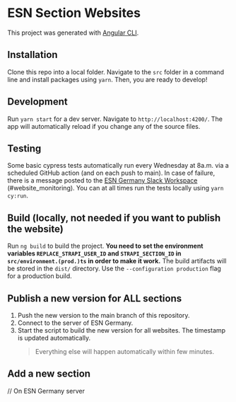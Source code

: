 # ESN Section Websites

This project was generated with [Angular CLI](https://github.com/angular/angular-cli).

## Installation

Clone this repo into a local folder. Navigate to the `src` folder in a command line and install packages using `yarn`. Then, you are ready to develop!

## Development

Run `yarn start` for a dev server. Navigate to `http://localhost:4200/`. The app will automatically reload if you change any of the source files.

## Testing

Some basic cypress tests automatically run every Wednesday at 8a.m. via a scheduled GitHub action (and on each push to main). In case of failure, there is a message posted to the [ESN Germany Slack Workspace](https://esn-germany.slack.com/) (#website_monitoring). You can at all times run the tests locally using `yarn cy:run`.

## Build (locally, not needed if you want to publish the website)

Run `ng build` to build the project. **You need to set the environment variables `REPLACE_STRAPI_USER_ID` and `STRAPI_SECTION_ID` in `src/environment.(prod.)ts` in order to make it work.**
The build artifacts will be stored in the `dist/` directory. Use the `--configuration production` flag for a production build.

## Publish a new version for ALL sections

1. Push the new version to the main branch of this repository.
2. Connect to the server of ESN Germany.
3. Start the script to build the new version for all websites. The timestamp is updated automatically.
   > Everything else will happen automatically within few minutes.

## Add a new section

// On ESN Germany server
